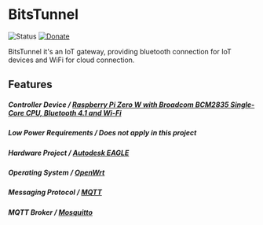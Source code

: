 # BitsTunnel
![Status](https://img.shields.io/badge/Status-UnderDev-red.svg) [![Donate](https://img.shields.io/badge/Donate-Buy%20Me%20a%20Coffee-yellow.svg)](https://www.buymeacoffee.com/TiagoPaulaSilva)

BitsTunnel it's an IoT gateway, providing bluetooth connection for IoT devices and WiFi for cloud connection.

## Features
##### Controller Device / [Raspberry Pi Zero W with Broadcom BCM2835 Single-Core CPU, Bluetooth 4.1 and Wi-Fi](https://www.raspberrypi.org/products/raspberry-pi-zero-w/)

##### Low Power Requirements / Does not apply in this project

##### Hardware Project / [Autodesk EAGLE](https://www.autodesk.com/products/eagle/free-download)

##### Operating System / [OpenWrt](https://openwrt.org/)

##### Messaging Protocol  / [MQTT](http://mqtt.org/)

##### MQTT Broker / [Mosquitto](https://mosquitto.org/)
